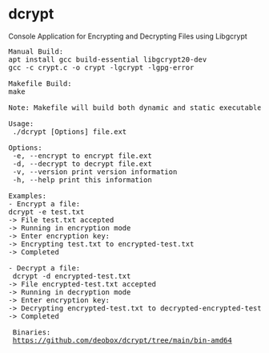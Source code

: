# dcrypt
Console Application for Encrypting and Decrypting Files using Libgcrypt

<pre>
Manual Build:
apt install gcc build-essential libgcrypt20-dev
gcc -c crypt.c -o crypt -lgcrypt -lgpg-error

Makefile Build:
make

Note: Makefile will build both dynamic and static executables.

Usage:
 ./dcrypt [Options] file.ext
 
Options:
 -e, --encrypt to encrypt file.ext
 -d, --decrypt to decrypt file.ext
 -v, --version print version information
 -h, --help print this information

Examples:
- Encrypt a file: 
dcrypt -e test.txt
-> File test.txt accepted
-> Running in encryption mode
-> Enter encryption key:
-> Encrypting test.txt to encrypted-test.txt
-> Completed

- Decrypt a file: 
 dcrypt -d encrypted-test.txt
-> File encrypted-test.txt accepted
-> Running in decryption mode
-> Enter encryption key:
-> Decrypting encrypted-test.txt to decrypted-encrypted-test.txt
-> Completed

 Binaries:
 <a href='https://github.com/deobox/dcrypt/tree/main/bin-amd64' target='_blank'>https://github.com/deobox/dcrypt/tree/main/bin-amd64</a>
</pre> 
